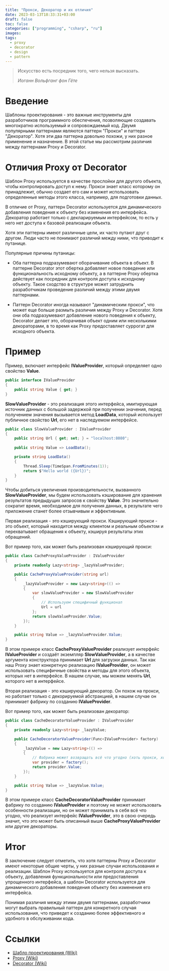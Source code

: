 ```yaml
---
title: "Прокси, Декоратор и их отличия"
date: 2023-03-13T18:33:31+03:00
draft: false
toc: false
categories: ["programming", "csharp", "ru"]
images:
tags:
  - proxy
  - decorator
  - design
  - pattern
---
```


> Искусство есть посредник того, чего нельзя высказать.
> 
> *Иоганн Вольфганг фон Гёте*

# Введение

Шаблоны проектирования - это важные инструменты для разработчиков программного обеспечения, позволяющие создавать многократно используемый и сопровождаемый код. Двумя популярными паттернами являются паттерн "Прокси" и паттерн "Декоратор". Хотя эти два паттерна довольно похожи, у них разное применение и назначение. В этой статье мы рассмотрим различия между паттернами Proxy и Decorator.

# Отличия Proxy от Decorator

Шаблон Proxy используется в качестве прослойки для другого объекта, чтобы контролировать доступ к нему. Прокси знает класс которому он принадлежит, обычно создает его сам и может использовать определенные методы этого класса, например, для подготовки данных.

В отличие от Proxy, паттерн Decorator используется для динамического добавления поведения к объекту без изменения его интерфейса. Декоратор работает только с декларируемым интерфейсом, то есть у него нет доступа к базовой реализации объекта.

Хотя эти паттерны имеют различные цели, их часто путают друг с другом. Люди часто не понимают различий между ними, что приводит к путанице.

Популярные причины путаницы:

- Оба паттерна подразумевают оборачивание объекта в объект. В паттерне Decorator этот обертка добавляет новое поведение или функциональность исходному объекту, а в паттерне Proxy обертка действует как посредник для контроля доступа к исходному объекту. Такое сходство в структуре может затруднить разработчикам проведение различий между этими двумя паттернами.

- Паттерн Decorator иногда называют "динамическим прокси", что может еще больше размыть различия между Proxy и Decorator. Хотя они оба подразумевают добавление нового поведения к объекту, Decorator делает это, оборачивая объект одним или несколькими декораторами, в то время как Proxy предоставляет суррогат для исходного объекта.

# Пример

Пример, включает интерфейс **IValueProvider**, который определяет одно свойство **Value**.

```csharp
public interface IValueProvider
{
    public string Value { get; }
}
```

**SlowValueProvider** - это реализация этого интерфейса, имитирующая источник данных с большой задержкой при получении значения, перед получением значения вызывается метод **LoadData**, который использует публичное свойство **Url**, его нет в наследуемом интерфейсе.

```csharp
public class SlowValueProvider : IValueProvider
{
    public string Url { get; set; } = "localhost:8080";
    
    public string Value => LoadData();

    private string LoadData()
    {
        Thread.Sleep(TimeSpan.FromMinutes(1));
        return $"Hello world ({Url})";
    }
}
```

Чтобы добиться увеличения производительности, вызванного **SlowValueProvider**, мы будем использовать кэширование для хранения результатов предыдущих запросов к свойству **Value**. Это значительно сократит время, необходимое для получения данных, в результате чего приложение станет более отзывчивым и эффективным.

Первая реализация - это кэширующий прокси. Кэширующий прокси - это объект, который находится между клиентом и реальным объектом и перехватывает обращения к объекту, кэшируя результаты этих обращений.

Вот пример того, как может быть реализован кэширующий прокси:

```csharp
public class CacheProxyValueProvider : IValueProvider
{
    private readonly Lazy<string> _lazyValueProvider;

    public CacheProxyValueProvider(string url)
    {
        _lazyValueProvider = new Lazy<string>(() =>
        {
            var slowValueProvider = new SlowValueProvider
            {
                // Используем специфичный функционал
                Url = url
            };
            return slowValueProvider.Value;
        });
    }

    public string Value => _lazyValueProvider.Value;
}
```

В этом примере класс **CacheProxyValueProvider** реализует интерфейс **IValueProvider** и создаёт экземпляр **SlowValueProvider**, а в качестве аргумента конструктора принимает **Url** для загрузки данных. Так как наш Proxy знает конкретную реализацию **IValueProvider**, он может использовать специфичные свойства и методы для этого объекта, которых нет в интерфейсе. В нашем случае, мы можем менять **Url**, которого нет в интерфейсе.

Вторая реализация - это кэширующий декоратор. Он похож на прокси, но работает только с декорируемой абстракцией, в нашем случае он принимает фабрику по созданию **IValueProvider**.

Вот пример того, как может быть реализован декоратор:

```csharp
public class CacheDecoratorValueProvider : IValueProvider
{
    private readonly Lazy<string> _lazyValue;

    public CacheDecoratorValueProvider(Func<IValueProvider> factory)
    {
        _lazyValue = new Lazy<string>(() =>
        {
            // Фабрика может возвращать всё что угодно (хоть прокси, хоть логгирующий декоратор или ещё что-то)
            var provider = factory();
            return provider.Value;
        });
    }

    public string Value => _lazyValue.Value;
}
```

В этом примере класс **CacheDecoratorValueProvider** принимает фабрику по созданию **IValueProvider** и поэтому не может использовать особенности реализации, но он может принимать в себя всё что угодно, что реализует интерфейс **IValueProvider**, это в свою очередь значит, что это может быть описанный выше **CacheProxyValueProvider** или другие декораторы.

# Итог

В заключение следует отметить, что хотя паттерны Proxy и Decorator имеют некоторые общие черты, у них разные случаи использования и реализации. Шаблон Proxy используется для контроля доступа к объекту, добавления функциональности или предоставления упрощенного интерфейса, а шаблон Decorator используется для динамического добавления поведения объекту без изменения его интерфейса. 

Понимая различия между этими двумя паттернами, разработчики могут выбрать правильный паттерн для конкретного случая использования, что приведет к созданию более эффективного и удобного в обслуживании кода.

# Ссылки

* [Шабло проектирования (Wiki)](https://ru.wikipedia.org/wiki/%D0%A8%D0%B0%D0%B1%D0%BB%D0%BE%D0%BD_%D0%BF%D1%80%D0%BE%D0%B5%D0%BA%D1%82%D0%B8%D1%80%D0%BE%D0%B2%D0%B0%D0%BD%D0%B8%D1%8F)
* [Proxy (Wiki)](https://en.wikipedia.org/wiki/Proxy_pattern)
* [Decorator (Wiki)](https://en.wikipedia.org/wiki/Decorator_pattern)